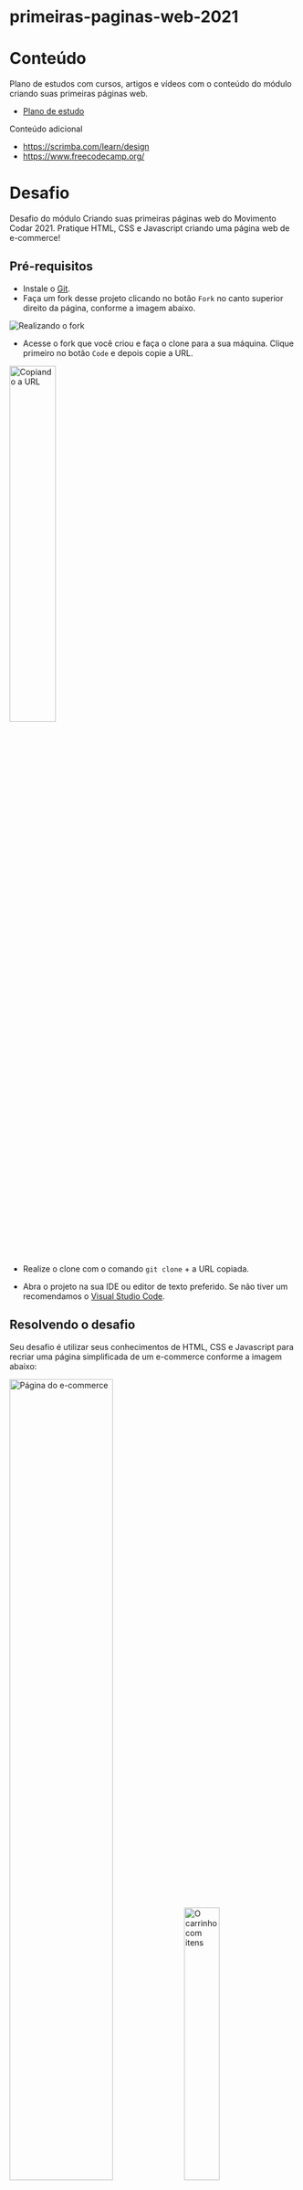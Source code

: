 # primeiras-paginas-web-2021

# Conteúdo

Plano de estudos com cursos, artigos e vídeos com o conteúdo do módulo criando suas primeiras páginas web.

- [Plano de estudo](https://cursos.alura.com.br/front-end-criando-suas-primeiras-paginas-web-vnsueda-1622326006009-p164391)

Conteúdo adicional

- https://scrimba.com/learn/design
- https://www.freecodecamp.org/

# Desafio

Desafio do módulo Criando suas primeiras páginas web do Movimento Codar 2021. Pratique HTML, CSS e Javascript criando uma página web de e-commerce!

## Pré-requisitos

- Instale o [Git](https://git-scm.com/).
- Faça um fork desse projeto clicando no botão `Fork` no canto superior direito da página, conforme a imagem abaixo. 

![Realizando o fork](https://docs.github.com/assets/images/help/repository/fork_button.jpg)

- Acesse o fork que você criou e faça o clone para a sua máquina. Clique primeiro no botão `Code` e depois copie a URL. 

<img src="https://docs.github.com/assets/images/help/repository/https-url-clone-cli.png" alt="Copiando a URL" width="40%"/>

- Realize o clone com o comando `git clone` + a URL copiada.

- Abra o projeto na sua IDE ou editor de texto preferido. Se não tiver um recomendamos o [Visual Studio Code](https://code.visualstudio.com/).

## Resolvendo o desafio

Seu desafio é utilizar seus conhecimentos de HTML, CSS e Javascript para recriar uma página simplificada de um e-commerce conforme a imagem abaixo:

<img src="https://user-images.githubusercontent.com/6104963/128258374-4b3240a3-59fd-454e-9419-49a646d1b023.png" alt="Página do e-commerce" width="60%"/>

<img src="https://user-images.githubusercontent.com/6104963/128258368-9c935fb8-df24-40fc-a07b-175d69170c77.png" alt="O carrinho com itens" width="35%"/>

<IMG>

As funcionalidades esperadas são:

- Um cabeçalho com o nome do e-commerce à esquerda. Na direita um link simulando um usuário logado.
- Uma área com a lista de produtos. Cada produto deve ser um "card" com a foto, o nome, o preço, um campo de quantidade e um botão para adicionar ao carrinho. A pasta `imagens` tem algumas fotos de produtos que podem ser utilizadas para o exemplo.
- Um campo de texto acima dos produtos para uma pesquisa por nome.
- À direita uma área representando o carrinho. Ele deve exibir os produtos adicionados, um botão para remover o produto, o valor e quantidade total do carrinho e um botão para finalizar a compra. Ao clicar em finalizar apenas limpe o carrinho.
- Um rodapé com uma mensagem à sua escolha.

Fique à vontade para customizar cores, fontes, textos e outros elementos visuais.

Crie os arquivos e faça a organização do projeto conforme achar necessário.

## Desafio extra

Faça a implementação necessária para que ao digitar o nome do produto no campo de busca, apenas os produtos correspondentes sejam exibidos.

<img src="https://user-images.githubusercontent.com/6104963/128258371-e23be36d-702c-430e-b600-89a5fa563332.png" alt="Filtrando produtos" width="50%"/>

## Submetendo a solução dos desafios

Ao terminar crie um `Pull Request` com a sua solução. 

Para isso clique em `Contribute` e `Open Pull Request`. Depois basta confirmar a operação. 

<img src="https://user-images.githubusercontent.com/6104963/125391895-911cd300-e37b-11eb-90d9-5b92cd8e5445.PNG" alt="Criando PR" width="40%"/>

Disponibilize o seu projeto através do [GitHub Pages](https://pages.github.com/).

## :trophy: Finalizaram o desafio :trophy:
